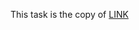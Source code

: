 This task is the copy of [LINK](https://github.com/ara2am/Competitive-programming/blob/master/informatics.mccme.ru/Изучение%20языка%20программирования/Условный%20оператор/I.%20Ферзь/256.cpp)